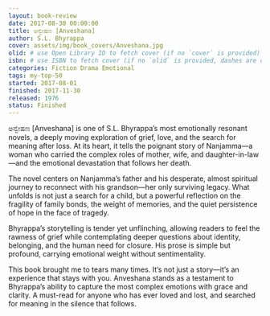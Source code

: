 ```yaml
---
layout: book-review
date: 2017-08-30 00:00:00
title: ಅನ್ವೇಷಣ [Anveshana]
author: S.L. Bhyrappa
cover: assets/img/book_covers/Anveshana.jpg
olid: # use Open Library ID to fetch cover (if no `cover` is provided)
isbn: # use ISBN to fetch cover (if no `olid` is provided, dashes are optional)
categories: Fiction Drama Emotional
tags: my-top-50
started: 2017-08-01
finished: 2017-11-30
released: 1976
status: Finished
---
```


ಅನ್ವೇಷಣ [Anveshana] is one of S.L. Bhyrappa’s most emotionally resonant novels, a deeply moving exploration of grief, love, and the search for meaning after loss. At its heart, it tells the poignant story of Nanjamma—a woman who carried the complex roles of mother, wife, and daughter-in-law—and the emotional devastation that follows her death.

The novel centers on Nanjamma’s father and his desperate, almost spiritual journey to reconnect with his grandson—her only surviving legacy. What unfolds is not just a search for a child, but a powerful reflection on the fragility of family bonds, the weight of memories, and the quiet persistence of hope in the face of tragedy.

Bhyrappa’s storytelling is tender yet unflinching, allowing readers to feel the rawness of grief while contemplating deeper questions about identity, belonging, and the human need for closure. His prose is simple but profound, carrying emotional weight without sentimentality.

This book brought me to tears many times. It’s not just a story—it’s an experience that stays with you. Anveshana stands as a testament to Bhyrappa’s ability to capture the most complex emotions with grace and clarity. A must-read for anyone who has ever loved and lost, and searched for meaning in the silence that follows.
